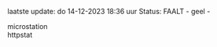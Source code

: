 laatste update: 
do 14-12-2023 18:36   uur 
Status: FAALT - geel - 
<div class="service Y">microstation</div><div class="service G">httpstat</div>